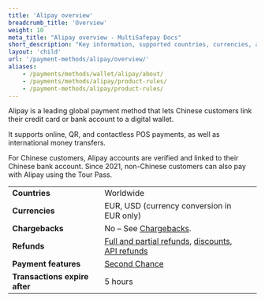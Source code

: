 ```yaml
---
title: 'Alipay overview'
breadcrumb_title: 'Overview'
weight: 10
meta_title: "Alipay overview - MultiSafepay Docs"
short_description: "Key information, supported countries, currencies, and features"
layout: 'child'
url: '/payment-methods/alipay/overview/'
aliases:
    - /payments/methods/wallet/alipay/about/
    - /payments/methods/alipay/product-rules/
    - /payment-methods/alipay/product-rules/
---
```

Alipay is a leading global payment method that lets Chinese customers link their credit card or bank account to a digital wallet. 

It supports online, QR, and contactless POS payments, as well as international money transfers.

For Chinese customers, Alipay accounts are verified and linked to their Chinese bank account. Since 2021, non-Chinese customers can also pay with Alipay using the Tour Pass.

|   |   |   |
|---|---|---|
| **Countries**  | Worldwide  | 
| **Currencies**  | EUR, USD (currency conversion in EUR only)  | 
| **Chargebacks**  | No – See [Chargebacks](/payments/chargebacks/). | 
| **Refunds** | [Full and partial refunds](/refunds/full-partial/), [discounts](/refunds/discounts/), [API refunds](/refunds/pay-later-refunds/)  |
| **Payment features**  | [Second Chance](/features/second-chance/) |
| **Transactions expire after** | 5 hours |




